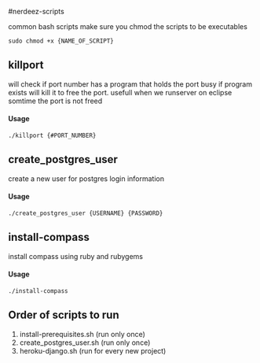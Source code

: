 #nerdeez-scripts


common bash scripts
make sure you chmod the scripts to be executables

```sudo chmod +x {NAME_OF_SCRIPT}```

## killport

will check if port number has a program that holds the port busy
if program exists will kill it to free the port.
usefull when we runserver on eclipse somtime the port is not freed

#### Usage

```./killport {#PORT_NUMBER}```


## create_postgres_user

create a new user for postgres login information

#### Usage

```./create_postgres_user {USERNAME} {PASSWORD}```

## install-compass

install compass using ruby and rubygems

#### Usage

```./install-compass ```


## Order of scripts to run

1. install-prerequisites.sh (run only once)
2. create_postgres_user.sh (run only once)
3. heroku-django.sh (run for every new project)
